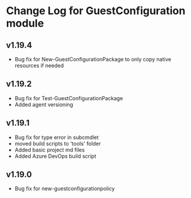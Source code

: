 # Change Log for GuestConfiguration module

## v1.19.4

- Bug fix for New-GuestConfigurationPackage to only copy native resources if needed

## v1.19.2

- Bug fix for Test-GuestConfigurationPackage
- Added agent versioning

## v1.19.1

- Bug fix for type error in subcmdlet
- moved build scripts to 'tools' folder
- Added basic project md files
- Added Azure DevOps build script

## v1.19.0

- Bug fix for new-guestconfigurationpolicy
